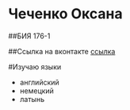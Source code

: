 # Чеченко Оксана
##БИЯ 176-1

##Ссылка на вконтакте [ссылка](http://vk.com/ksenia_amelia)  

  #Изучаю языки
* английский
* немецкий
* латынь
